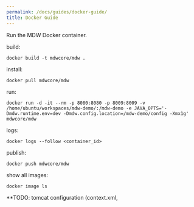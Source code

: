 ```yaml
---
permalink: /docs/guides/docker-guide/
title: Docker Guide
---
```


Run the MDW Docker container.

build:
```
docker build -t mdwcore/mdw .
```

install:
```
docker pull mdwcore/mdw
```

run:
```
docker run -d -it --rm -p 8080:8080 -p 8009:8009 -v /home/ubuntu/workspaces/mdw-demo/:/mdw-demo -e JAVA_OPTS='-Dmdw.runtime.env=dev -Dmdw.config.location=/mdw-demo/config -Xmx1g' mdwcore/mdw
```

logs:
```
docker logs --follow <container_id>
```

publish:
```
docker push mdwcore/mdw
```

show all images:
```
docker image ls
```
**TODO: tomcat configuration (context.xml, 